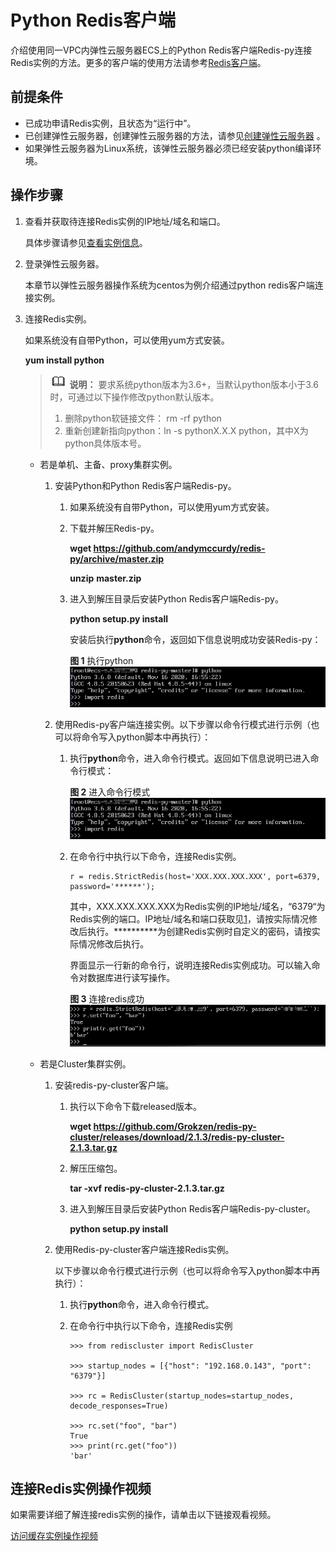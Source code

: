 # Python Redis客户端<a name="dcs-ug-0312011"></a>

介绍使用同一VPC内弹性云服务器ECS上的Python Redis客户端Redis-py连接Redis实例的方法。更多的客户端的使用方法请参考[Redis客户端](https://redis.io/clients)。

## 前提条件<a name="section1502270695932"></a>

-   已成功申请Redis实例，且状态为“运行中”。
-   已创建弹性云服务器，创建弹性云服务器的方法，请参见[创建弹性云服务器](https://support.huaweicloud.com/qs-ecs/ecs_02_0005.html)  。
-   如果弹性云服务器为Linux系统，该弹性云服务器必须已经安装python编译环境。

## 操作步骤<a name="section886785613318"></a>

1.  <a name="li450593110588"></a>查看并获取待连接Redis实例的IP地址/域名和端口。

    具体步骤请参见[查看实例信息](查看实例信息.md)。

2.  登录弹性云服务器。

    本章节以弹性云服务器操作系统为centos为例介绍通过python redis客户端连接实例。

3.  连接Redis实例。

    如果系统没有自带Python，可以使用yum方式安装。

    **yum install python**

    >![](public_sys-resources/icon-note.gif) **说明：** 
    >要求系统python版本为3.6+，当默认python版本小于3.6时，可通过以下操作修改python默认版本。
    >1.  删除python软链接文件： rm -rf python
    >2.  重新创建新指向python：ln -s pythonX.X.X python，其中X为python具体版本号。

    -   若是单机、主备、proxy集群实例。
        1.  安装Python和Python Redis客户端Redis-py。
            1.  如果系统没有自带Python，可以使用yum方式安装。
            2.  下载并解压Redis-py。

                **wget https://github.com/andymccurdy/redis-py/archive/master.zip**

                **unzip** **master.zip**

            3.  进入到解压目录后安装Python Redis客户端Redis-py。

                **python setup.py install**

                安装后执行**python**命令，返回如下信息说明成功安装Redis-py：

                **图 1**  执行python<a name="fig135939194314"></a>  
                ![](figures/执行python.png "执行python")

        2.  使用Redis-py客户端连接实例。以下步骤以命令行模式进行示例（也可以将命令写入python脚本中再执行）：
            1.  执行**python**命令，进入命令行模式。返回如下信息说明已进入命令行模式：

                **图 2**  进入命令行模式<a name="fig01801119455"></a>  
                ![](figures/进入命令行模式.png "进入命令行模式")

            2.  在命令行中执行以下命令，连接Redis实例。

                ```
                r = redis.StrictRedis(host='XXX.XXX.XXX.XXX', port=6379, password='******');
                ```

                其中，XXX.XXX.XXX.XXX为Redis实例的IP地址/域名，“6379“为Redis实例的端口。IP地址/域名和端口获取见[1](#li450593110588)，请按实际情况修改后执行。**\*\*\*\*\*\***为创建Redis实例时自定义的密码，请按实际情况修改后执行。

                界面显示一行新的命令行，说明连接Redis实例成功。可以输入命令对数据库进行读写操作。

                **图 3**  连接redis成功<a name="fig2367133024516"></a>  
                ![](figures/连接redis成功.png "连接redis成功")


    -   若是Cluster集群实例。
        1.  安装redis-py-cluster客户端。
            1.  执行以下命令下载released版本。

                **wget https://github.com/Grokzen/redis-py-cluster/releases/download/2.1.3/redis-py-cluster-2.1.3.tar.gz**

            2.  解压压缩包。

                **tar -xvf** **redis-py-cluster-2.1.3.tar.gz**

            3.  进入到解压目录后安装Python Redis客户端Redis-py-cluster。

                **python setup.py install**

        2.  使用Redis-py-cluster客户端连接Redis实例。

            以下步骤以命令行模式进行示例（也可以将命令写入python脚本中再执行）：

            1.  执行**python**命令，进入命令行模式。
            2.  在命令行中执行以下命令，连接Redis实例

                ```
                >>> from rediscluster import RedisCluster
                
                >>> startup_nodes = [{"host": "192.168.0.143", "port": "6379"}]
                
                >>> rc = RedisCluster(startup_nodes=startup_nodes, decode_responses=True)
                
                >>> rc.set("foo", "bar")
                True
                >>> print(rc.get("foo"))
                'bar'
                ```





## 连接Redis实例操作视频<a name="section1818730142011"></a>

如果需要详细了解连接redis实例的操作，请单击以下链接观看视频。

[访问缓存实例操作视频](https://support.huaweicloud.com/dcs_video/index.html)

